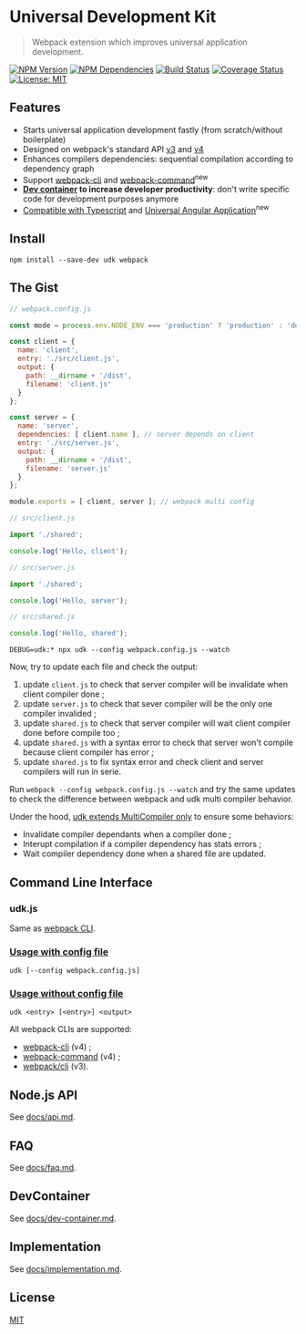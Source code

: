 # Universal Development Kit

> Webpack extension which improves universal application development.

[![NPM Version](https://img.shields.io/npm/v/udk.svg)](https://npmjs.com/package/udk)
[![NPM Dependencies](https://img.shields.io/david/enten/udk.svg)](https://david-dm.org/enten/udk)
[![Build Status](https://travis-ci.org/enten/udk.svg?branch=master)](https://travis-ci.org/enten/udk)
[![Coverage Status](https://coveralls.io/repos/github/enten/udk/badge.svg)](https://coveralls.io/github/enten/udk)
[![License: MIT](https://img.shields.io/badge/License-MIT-blue.svg)](https://opensource.org/licenses/MIT)

## Features

* Starts universal application development fastly (from scratch/without boilerplate)
* Designed on webpack's standard API [v3](https://github.com/webpack/webpack/tree/v3.11.0) and [v4](https://github.com/webpack/webpack/tree/v4.4.1)
* Enhances compilers dependencies: sequential compilation according to dependency graph
* Support [webpack-cli](https://github.com/webpack/webpack-cli/) and [webpack-command](https://github.com/webpack-contrib/webpack-command/)<sup>new</sup>
* **[Dev container](#dev-container) to increase developer productivity**: don't write specific code for development purposes anymore
* [Compatible with Typescript](./examples/typescript/) and [Universal Angular Application](./angular)<sup>new</sup>

## Install

```shell
npm install --save-dev udk webpack
```

## The Gist

```js
// webpack.config.js

const mode = process.env.NODE_ENV === 'production' ? 'production' : 'development';

const client = {
  name: 'client',
  entry: './src/client.js',
  output: {
    path: __dirname + '/dist',
    filename: 'client.js'
  }
};

const server = {
  name: 'server',
  dependencies: [ client.name ], // server depends on client
  entry: './src/server.js',
  output: {
    path: __dirname + '/dist',
    filename: 'server.js'
  }
};

module.exports = [ client, server ]; // webpack multi config
```

```js
// src/client.js

import './shared';

console.log('Hello, client');
```

```js
// src/server.js

import './shared';

console.log('Hello, server');
```

```js
// src/shared.js

console.log('Hello, shared');
```

```shell
DEBUG=udk:* npx udk --config webpack.config.js --watch
```

Now, try to update each file and check the output:

1. update `client.js` to check that server compiler will be invalidate when client compiler done ;
2. update `server.js` to check that sever compiler will be the only one compiler invalided ;
3. update `shared.js` to check that server compiler will wait client compiler done before compile too ;
4. update `shared.js` with a syntax error to check that server won't compile because client compiler has error ;
5. update `shared.js` to fix syntax error and check client and server compilers will run in serie.

Run `webpack --config webpack.config.js --watch` and try the same updates to check the difference between webpack and udk multi compiler behavior.

Under the hood, [udk extends MultiCompiler only](./lib/MultiCompiler.ts) to ensure some behaviors:

* Invalidate compiler dependants when a compiler done ;
* Interupt compilation if a compiler dependency has stats errors ;
* Wait compiler dependency done when a shared file are updated.

## Command Line Interface

### udk.js

Same as [webpack CLI](https://webpack.js.org/api/cli/).

### [Usage with config file](https://webpack.js.org/api/cli/#usage-with-config-file)

```shell
udk [--config webpack.config.js]
```

### [Usage without config file](https://webpack.js.org/api/cli/#usage-without-config-file)

```shell
udk <entry> [<entry>] <output>
```

All webpack CLIs are supported:

* [webpack-cli](https://github.com/webpack/webpack-cli) (v4) ;
* [webpack-command](https://github.com/webpack-contrib/webpack-command) (v4) ;
* [webpack/cli](https://github.com/webpack/webpack/tree/v3.0.0/bin) (v3).

## Node.js API

See [docs/api.md](./docs/api.md).

## FAQ

See [docs/faq.md](./docs/faq.md).

## DevContainer

See [docs/dev-container.md](./docs/dev-container.md).

## Implementation

See [docs/implementation.md](./docs/implementation.md).

## License

[MIT](./LICENSE)
